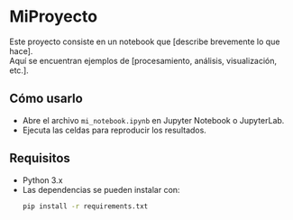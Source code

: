 # MiProyecto

Este proyecto consiste en un notebook que [describe brevemente lo que hace].  
Aquí se encuentran ejemplos de [procesamiento, análisis, visualización, etc.].

## Cómo usarlo
- Abre el archivo `mi_notebook.ipynb` en Jupyter Notebook o JupyterLab.
- Ejecuta las celdas para reproducir los resultados.

## Requisitos
- Python 3.x
- Las dependencias se pueden instalar con:  
  ```bash
  pip install -r requirements.txt
